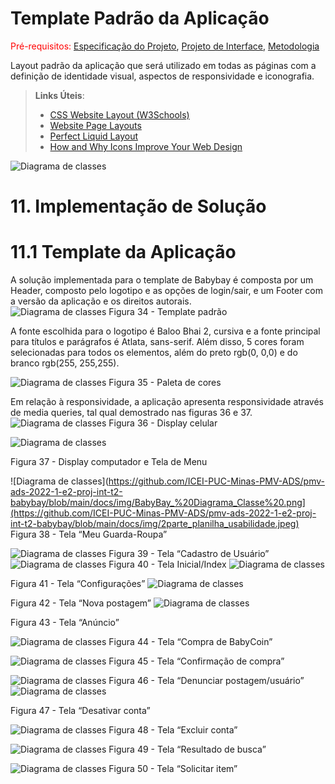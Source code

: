# Template Padrão da Aplicação

<span style="color:red">Pré-requisitos: <a href="2-Especificação do Projeto.md"> Especificação do Projeto</a></span>, <a href="3-Projeto de Interface.md"> Projeto de Interface</a>, <a href="4-Metodologia.md"> Metodologia</a>

Layout padrão da aplicação que será utilizado em todas as páginas com a definição de identidade visual, aspectos de responsividade e iconografia.

> **Links Úteis**:
>
> - [CSS Website Layout (W3Schools)](https://www.w3schools.com/css/css_website_layout.asp)
> - [Website Page Layouts](http://www.cellbiol.com/bioinformatics_web_development/chapter-3-your-first-web-page-learning-html-and-css/website-page-layouts/)
> - [Perfect Liquid Layout](https://matthewjamestaylor.com/perfect-liquid-layouts)
> - [How and Why Icons Improve Your Web Design](https://usabilla.com/blog/how-and-why-icons-improve-you-web-design/)


![Diagrama de classes](https://github.com/ICEI-PUC-Minas-PMV-ADS/pmv-ads-2022-1-e2-proj-int-t2-babybay/blob/main/docs/img/BabyBay_%20Diagrama_Classe%20.png)

# 11. Implementação de Solução 
# 11.1 Template da Aplicação 
A solução implementada para o template de Babybay é composta por um Header, composto pelo logotipo e as opções de login/sair, e um Footer com a versão da aplicação e os direitos autorais.  
 ![Diagrama de classes](https://github.com/ICEI-PUC-Minas-PMV-ADS/pmv-ads-2022-1-e2-proj-int-t2-babybay/blob/main/docs/img/BabyBay_%20Diagrama_Classe%20.png)
Figura 34 - Template padrão 


A fonte escolhida para o logotipo é Baloo Bhai 2, cursiva e a fonte principal para títulos e parágrafos é Atlata, sans-serif.  Além disso, 5 cores foram selecionadas para todos os elementos, além do preto rgb(0, 0,0) e do branco rgb(255, 255,255). 

 ![Diagrama de classes](https://github.com/ICEI-PUC-Minas-PMV-ADS/pmv-ads-2022-1-e2-proj-int-t2-babybay/blob/main/docs/img/BabyBay_%20Diagrama_Classe%20.png)
Figura 35 - Paleta de cores

Em relação à responsividade, a aplicação apresenta responsividade através de media queries, tal qual demostrado nas figuras 36 e 37.
 ![Diagrama de classes](https://github.com/ICEI-PUC-Minas-PMV-ADS/pmv-ads-2022-1-e2-proj-int-t2-babybay/blob/main/docs/img/BabyBay_%20Diagrama_Classe%20.png)
Figura 36 - Display celular

 ![Diagrama de classes](https://github.com/ICEI-PUC-Minas-PMV-ADS/pmv-ads-2022-1-e2-proj-int-t2-babybay/blob/main/docs/img/BabyBay_%20Diagrama_Classe%20.png)
 
Figura 37 - Display computador e Tela de Menu

 ![Diagrama de classes](https://github.com/ICEI-PUC-Minas-PMV-ADS/pmv-ads-2022-1-e2-proj-int-t2-babybay/blob/main/docs/img/BabyBay_%20Diagrama_Classe%20.png](https://github.com/ICEI-PUC-Minas-PMV-ADS/pmv-ads-2022-1-e2-proj-int-t2-babybay/blob/main/docs/img/2parte_planilha_usabilidade.jpeg)
Figura 38 - Tela “Meu Guarda-Roupa”


 ![Diagrama de classes](https://github.com/ICEI-PUC-Minas-PMV-ADS/pmv-ads-2022-1-e2-proj-int-t2-babybay/blob/main/docs/img/BabyBay_%20Diagrama_Classe%20.png)
Figura 39 - Tela “Cadastro de Usuário”
 ![Diagrama de classes](https://github.com/ICEI-PUC-Minas-PMV-ADS/pmv-ads-2022-1-e2-proj-int-t2-babybay/blob/main/docs/img/BabyBay_%20Diagrama_Classe%20.png)
Figura 40 - Tela Inicial/Index
![Diagrama de classes](https://github.com/ICEI-PUC-Minas-PMV-ADS/pmv-ads-2022-1-e2-proj-int-t2-babybay/blob/main/docs/img/BabyBay_%20Diagrama_Classe%20.png)
 
Figura 41 - Tela “Configurações”
![Diagrama de classes](https://github.com/ICEI-PUC-Minas-PMV-ADS/pmv-ads-2022-1-e2-proj-int-t2-babybay/blob/main/docs/img/BabyBay_%20Diagrama_Classe%20.png)
 
Figura 42 - Tela “Nova postagem”
![Diagrama de classes](https://github.com/ICEI-PUC-Minas-PMV-ADS/pmv-ads-2022-1-e2-proj-int-t2-babybay/blob/main/docs/img/BabyBay_%20Diagrama_Classe%20.png)
 
Figura 43 - Tela “Anúncio”

 ![Diagrama de classes](https://github.com/ICEI-PUC-Minas-PMV-ADS/pmv-ads-2022-1-e2-proj-int-t2-babybay/blob/main/docs/img/BabyBay_%20Diagrama_Classe%20.png)
Figura 44 - Tela “Compra de BabyCoin”

 ![Diagrama de classes](https://github.com/ICEI-PUC-Minas-PMV-ADS/pmv-ads-2022-1-e2-proj-int-t2-babybay/blob/main/docs/img/BabyBay_%20Diagrama_Classe%20.png)
Figura 45 - Tela “Confirmação de compra”

 ![Diagrama de classes](https://github.com/ICEI-PUC-Minas-PMV-ADS/pmv-ads-2022-1-e2-proj-int-t2-babybay/blob/main/docs/img/BabyBay_%20Diagrama_Classe%20.png)
Figura 46 - Tela “Denunciar postagem/usuário”
![Diagrama de classes](https://github.com/ICEI-PUC-Minas-PMV-ADS/pmv-ads-2022-1-e2-proj-int-t2-babybay/blob/main/docs/img/BabyBay_%20Diagrama_Classe%20.png)
 
Figura 47 - Tela “Desativar conta”

 ![Diagrama de classes](https://github.com/ICEI-PUC-Minas-PMV-ADS/pmv-ads-2022-1-e2-proj-int-t2-babybay/blob/main/docs/img/BabyBay_%20Diagrama_Classe%20.png)
Figura 48 - Tela “Excluir conta”

 ![Diagrama de classes](https://github.com/ICEI-PUC-Minas-PMV-ADS/pmv-ads-2022-1-e2-proj-int-t2-babybay/blob/main/docs/img/BabyBay_%20Diagrama_Classe%20.png)
Figura 49 - Tela “Resultado de busca”

 ![Diagrama de classes](https://github.com/ICEI-PUC-Minas-PMV-ADS/pmv-ads-2022-1-e2-proj-int-t2-babybay/blob/main/docs/img/BabyBay_%20Diagrama_Classe%20.png)
Figura 50 - Tela “Solicitar item”

